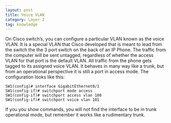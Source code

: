 ```yaml
---
layout: post
title: Voice VLAN
category: Layer 2
tag: knowledge
---
```

On Cisco switch’s, you can configure a particular VLAN known as the voice VLAN. It is a special VLAN that Cisco developed that is meant to lead from the switch the the 3 port switch on the back of an IP Phone. The traffic from the computer will be sent untagged, regardless of whether the access VLAN for that port is the default VLAN. All traffic from the phone gets tagged to its assigned voice VLAN. It behaves in many way like a trunk, but from an operational perspective it is still a port in access mode. The configuration looks like this:
```
SW1(config)# interface GigabitEthernet0/1
SW1(config-if)# switchport mode access
SW1(config-if)# switchport access vlan 100
SW1(config-if)# switchport voice vlan 101
```
If you you show commands, you will not find the interface to be in trunk operational mode, but remember it works like a rudimentary trunk.